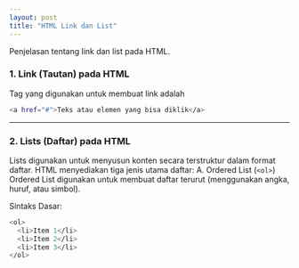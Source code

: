 ```yaml
---
layout: post
title: "HTML Link dan List"
---
```


Penjelasan tentang link dan list pada HTML.

<!-- ![html link dan list](/assets/images/logohtml.png) -->
### 1. Link (Tautan) pada HTML
Tag yang digunakan untuk membuat link adalah <a> <br>
```bash
<a href="#">Teks atau elemen yang bisa diklik</a>
```
<hr>

### 2. Lists (Daftar) pada HTML
Lists digunakan untuk menyusun konten secara terstruktur dalam format daftar. HTML menyediakan tiga jenis utama daftar:
A. Ordered List (```<ol>```)
Ordered List digunakan untuk membuat daftar terurut (menggunakan angka, huruf, atau simbol).

Sintaks Dasar: <br>
```bash
<ol>
  <li>Item 1</li>
  <li>Item 2</li>
  <li>Item 3</li>
</ol>
```